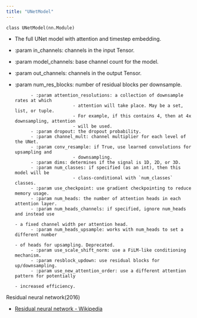 ```yaml
---
title: "UNetModel"
---
```


`class UNetModel(nn.Module)`
- The full UNet model with attention and timestep embedding.
- :param in_channels: channels in the input Tensor.
- :param model_channels: base channel count for the model.
- :param out_channels: channels in the output Tensor.

- :param num_res_blocks: number of residual blocks per downsample.


            - :param attention_resolutions: a collection of downsample rates at which
                            - attention will take place. May be a set, list, or tuple.
                            - For example, if this contains 4, then at 4x downsampling, attention
                            - will be used.
            - :param dropout: the dropout probability.
            - :param channel_mult: channel multiplier for each level of the UNet.
            - :param conv_resample: if True, use learned convolutions for upsampling and
                            - downsampling.
            - :param dims: determines if the signal is 1D, 2D, or 3D.
            - :param num_classes: if specified (as an int), then this model will be
                            - class-conditional with `num_classes` classes.
            - :param use_checkpoint: use gradient checkpointing to reduce memory usage.
            - :param num_heads: the number of attention heads in each attention layer.
            - :param num_heads_channels: if specified, ignore num_heads and instead use
                                                                                                                        - a fixed channel width per attention head.
            - :param num_heads_upsample: works with num_heads to set a different number
                                                                                                                        - of heads for upsampling. Deprecated.
            - :param use_scale_shift_norm: use a FiLM-like conditioning mechanism.
            - :param resblock_updown: use residual blocks for up/downsampling.
            - :param use_new_attention_order: use a different attention pattern for potentially
                                                                                                                                            - increased efficiency.


Residual neural network(2016)
- [Residual neural network - Wikipedia](https://en.wikipedia.org/wiki/Residual_neural_network)

